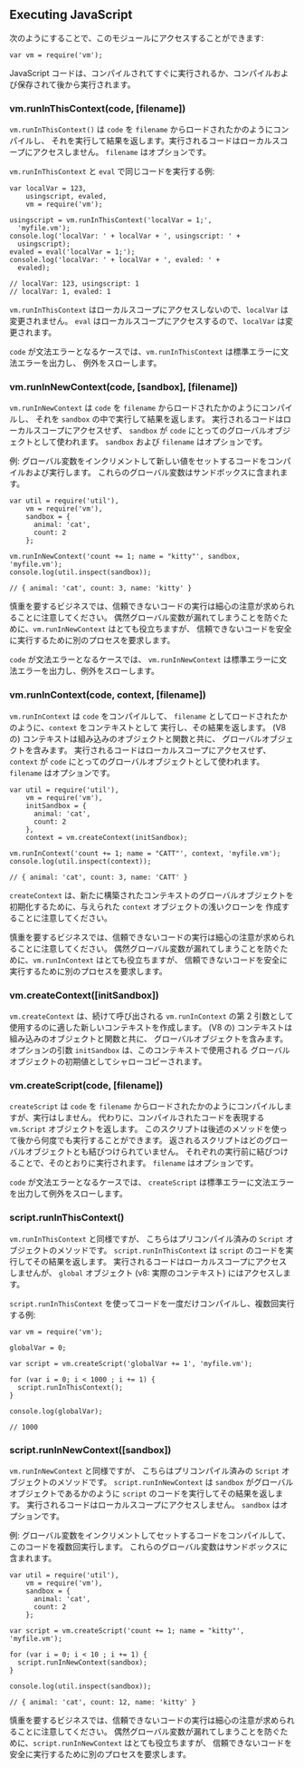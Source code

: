 ## Executing JavaScript

<!--

You can access this module with:

-->
次のようにすることで、このモジュールにアクセスすることができます:

    var vm = require('vm');

<!--

JavaScript code can be compiled and run immediately or compiled, saved, and run later.

-->
JavaScript コードは、コンパイルされてすぐに実行されるか、コンパイルおよび保存されて後から実行されます。


### vm.runInThisContext(code, [filename])

<!--

`vm.runInThisContext()` compiles `code` as if it were loaded from `filename`,
runs it and returns the result. Running code does not have access to local scope. `filename` is optional.

-->
`vm.runInThisContext()` は `code` を `filename` からロードされたかのようにコンパイルし、
それを実行して結果を返します。実行されるコードはローカルスコープにアクセスしません。
`filename` はオプションです。

<!--

Example of using `vm.runInThisContext` and `eval` to run the same code:

-->
`vm.runInThisContext` と `eval` で同じコードを実行する例:

    var localVar = 123,
        usingscript, evaled,
        vm = require('vm');

    usingscript = vm.runInThisContext('localVar = 1;',
      'myfile.vm');
    console.log('localVar: ' + localVar + ', usingscript: ' +
      usingscript);
    evaled = eval('localVar = 1;');
    console.log('localVar: ' + localVar + ', evaled: ' +
      evaled);

    // localVar: 123, usingscript: 1
    // localVar: 1, evaled: 1

<!--

`vm.runInThisContext` does not have access to the local scope, so `localVar` is unchanged.
`eval` does have access to the local scope, so `localVar` is changed.

-->
`vm.runInThisContext` はローカルスコープにアクセスしないので、`localVar` は変更されません。
`eval` はローカルスコープにアクセスするので、`localVar` は変更されます。

<!--

In case of syntax error in `code`, `vm.runInThisContext` emits the syntax error to stderr
and throws an exception.

-->
`code` が文法エラーとなるケースでは、`vm.runInThisContext` は標準エラーに文法エラーを出力し、
例外をスローします。


### vm.runInNewContext(code, [sandbox], [filename])

<!--

`vm.runInNewContext` compiles `code` to run in `sandbox` as if it were loaded from `filename`,
then runs it and returns the result. Running code does not have access to local scope and
the object `sandbox` will be used as the global object for `code`.
`sandbox` and `filename` are optional.

-->
`vm.runInNewContext` は `code` を `filename` からロードされたかのようにコンパイルし、
それを `sandbox` の中で実行して結果を返します。
実行されるコードはローカルスコープにアクセスせず、
`sandbox` が `code` にとってのグローバルオブジェクトとして使われます。
`sandbox` および `filename` はオプションです。

<!--

Example: compile and execute code that increments a global variable and sets a new one.
These globals are contained in the sandbox.

-->
例: グローバル変数をインクリメントして新しい値をセットするコードをコンパイルおよび実行します。
これらのグローバル変数はサンドボックスに含まれます。

    var util = require('util'),
        vm = require('vm'),
        sandbox = {
          animal: 'cat',
          count: 2
        };

    vm.runInNewContext('count += 1; name = "kitty"', sandbox, 'myfile.vm');
    console.log(util.inspect(sandbox));

    // { animal: 'cat', count: 3, name: 'kitty' }

<!--

Note that running untrusted code is a tricky business requiring great care.  To prevent accidental
global variable leakage, `vm.runInNewContext` is quite useful, but safely running untrusted code
requires a separate process.

-->
慎重を要するビジネスでは、信頼できないコードの実行は細心の注意が求められることに注意してください。
偶然グローバル変数が漏れてしまうことを防ぐために、`vm.runInNewContext` はとても役立ちますが、
信頼できないコードを安全に実行するために別のプロセスを要求します。

<!--

In case of syntax error in `code`, `vm.runInNewContext` emits the syntax error to stderr
and throws an exception.

-->
`code` が文法エラーとなるケースでは、
`vm.runInNewContext` は標準エラーに文法エラーを出力し、例外をスローします。

### vm.runInContext(code, context, [filename])

<!--
`vm.runInContext` compiles `code` to run in context `context` as if it were loaded from `filename`,
then runs it and returns the result. A (V8) context comprises a global object, together with a
set of built-in objects and functions. Running code does not have access to local scope and
the global object held within `context` will be used as the global object for `code`.
`filename` is optional.

Example: compile and execute code in a existing context.
-->
`vm.runInContext` は `code` をコンパイルして、
`filename` としてロードされたかのように、`context` をコンテキストとして
実行し、その結果を返します。
(V8 の) コンテキストは組み込みのオブジェクトと関数と共に、
グローバルオブジェクトを含みます。
実行されるコードはローカルスコープにアクセスせず、
`context` が `code` にとってのグローバルオブジェクトとして使われます。
`filename` はオプションです。

    var util = require('util'),
        vm = require('vm'),
        initSandbox = {
          animal: 'cat',
          count: 2
        },
        context = vm.createContext(initSandbox);

    vm.runInContext('count += 1; name = "CATT"', context, 'myfile.vm');
    console.log(util.inspect(context));

    // { animal: 'cat', count: 3, name: 'CATT' }

<!--
Note that `createContext` will perform a shallow clone of the supplied sandbox object in order to
initialise the global object of the freshly constructed context.

Note that running untrusted code is a tricky business requiring great care.  To prevent accidental
global variable leakage, `vm.runInContext` is quite useful, but safely running untrusted code
requires a separate process.

In case of syntax error in `code`, `vm.runInContext` emits the syntax error to stderr
and throws an exception.
-->
`createContext` は、新たに構築されたコンテキストのグローバルオブジェクトを
初期化するために、与えられた `context` オブジェクトの浅いクローンを
作成することに注意してください。

慎重を要するビジネスでは、信頼できないコードの実行は細心の注意が求められることに注意してください。
偶然グローバル変数が漏れてしまうことを防ぐために、`vm.runInContext` はとても役立ちますが、
信頼できないコードを安全に実行するために別のプロセスを要求します。


### vm.createContext([initSandbox])

<!--
`vm.createContext` creates a new context which is suitable for use as the 2nd argument of a subsequent
call to `vm.runInContext`. A (V8) context comprises a global object together with a set of
build-in objects and functions. The optional argument `initSandbox` will be shallow-copied
to seed the initial contents of the global object used by the context.
-->
`vm.createContext` は、続けて呼び出される `vm.runInContext` の第 2 引数として
使用するのに適した新しいコンテキストを作成します。
(V8 の) コンテキストは組み込みのオブジェクトと関数と共に、
グローバルオブジェクトを含みます。
オプションの引数 `initSandbox` は、このコンテキストで使用される
グローバルオブジェクトの初期値としてシャローコピーされます。

### vm.createScript(code, [filename])

<!--

`createScript` compiles `code` as if it were loaded from `filename`,
but does not run it. Instead, it returns a `vm.Script` object representing this compiled code.
This script can be run later many times using methods below.
The returned script is not bound to any global object.
It is bound before each run, just for that run. `filename` is optional.

-->
`createScript` は `code` を
`filename` からロードされたかのようにコンパイルしますが、実行はしません。
代わりに、コンパイルされたコードを表現する `vm.Script` オブジェクトを返します。
このスクリプトは後述のメソッドを使って後から何度でも実行することができます。
返されるスクリプトはどのグローバルオブジェクトとも結びつけられていません。
それぞれの実行前に結びつけることで、そのとおりに実行されます。
`filename` はオプションです。

<!--

In case of syntax error in `code`, `createScript` prints the syntax error to stderr
and throws an exception.

-->
`code` が文法エラーとなるケースでは、
`createScript` は標準エラーに文法エラーを出力して例外をスローします。


### script.runInThisContext()

<!--

Similar to `vm.runInThisContext` but a method of a precompiled `Script` object.
`script.runInThisContext` runs the code of `script` and returns the result.
Running code does not have access to local scope, but does have access to the `global` object
(v8: in actual context).

-->
`vm.runInThisContext` と同様ですが、
こちらはプリコンパイル済みの `Script` オブジェクトのメソッドです。
`script.runInThisContext` は `script` のコードを実行してその結果を返します。
実行されるコードはローカルスコープにアクセスしませんが、
`global` オブジェクト (v8: 実際のコンテキスト) にはアクセスします。

<!--

Example of using `script.runInThisContext` to compile code once and run it multiple times:

-->
`script.runInThisContext` を使ってコードを一度だけコンパイルし、複数回実行する例:

    var vm = require('vm');

    globalVar = 0;

    var script = vm.createScript('globalVar += 1', 'myfile.vm');

    for (var i = 0; i < 1000 ; i += 1) {
      script.runInThisContext();
    }

    console.log(globalVar);

    // 1000


### script.runInNewContext([sandbox])

<!--

Similar to `vm.runInNewContext` a method of a precompiled `Script` object.
`script.runInNewContext` runs the code of `script` with `sandbox` as the global object and returns the result.
Running code does not have access to local scope. `sandbox` is optional.

-->
`vm.runInNewContext` と同様ですが、
こちらはプリコンパイル済みの `Script` オブジェクトのメソッドです。
`script.runInNewContext` は `sandbox` がグローバルオブジェクトであるかのように
`script` のコードを実行してその結果を返します。
実行されるコードはローカルスコープにアクセスしません。
`sandbox` はオプションです。

<!--

Example: compile code that increments a global variable and sets one, then execute this code multiple times.
These globals are contained in the sandbox.

-->
例: グローバル変数をインクリメントしてセットするコードをコンパイルして、このコードを複数回実行します。
これらのグローバル変数はサンドボックスに含まれます。

    var util = require('util'),
        vm = require('vm'),
        sandbox = {
          animal: 'cat',
          count: 2
        };

    var script = vm.createScript('count += 1; name = "kitty"', 'myfile.vm');

    for (var i = 0; i < 10 ; i += 1) {
      script.runInNewContext(sandbox);
    }

    console.log(util.inspect(sandbox));

    // { animal: 'cat', count: 12, name: 'kitty' }

<!--

Note that running untrusted code is a tricky business requiring great care.  To prevent accidental
global variable leakage, `script.runInNewContext` is quite useful, but safely running untrusted code
requires a separate process.

-->
慎重を要するビジネスでは、信頼できないコードの実行は細心の注意が求められることに注意してください。
偶然グローバル変数が漏れてしまうことを防ぐために、`script.runInNewContext` はとても役立ちますが、
信頼できないコードを安全に実行するために別のプロセスを要求します。
